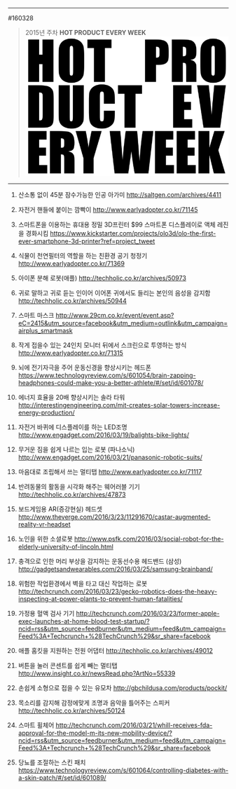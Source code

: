 
---  
#160328  
> 2015년 주차 **HOT PRODUCT EVERY WEEK**  
> ![pic](../image/MAIN.png)  

---  

1. 산소통 없이 45분 잠수가능한 인공 아가미
http://saltgen.com/archives/4411

2. 자전거 핸들에 붙이는 깜빡이
http://www.earlyadopter.co.kr/71145

3. 스마트폰을 이용하는 휴대용 정밀 3D프린터 $99
스마트폰 디스플레이로 액체 레진을 경화시킴
https://www.kickstarter.com/projects/olo3d/olo-the-first-ever-smartphone-3d-printer?ref=project_tweet

4. 식물이 천연필터의 역할을 하는 친환경 공기 청정기
http://www.earlyadopter.co.kr/71369

5. 아이폰 분해 로봇(애플)
http://techholic.co.kr/archives/50973

6. 귀로 말하고 귀로 듣는 인이어 이어폰
귀에서도 들리는 본인의 음성을 감지함
http://techholic.co.kr/archives/50944

7. 스마트 마스크
http://www.29cm.co.kr/event/event.asp?eC=2415&utm_source=facebook&utm_medium=outlink&utm_campaign=airplus_smartmask

8. 작게 접을수 있는 24인치 모니터
뒤에서 스크린으로 투영하는 방식
http://www.earlyadopter.co.kr/71315

9. 뇌에 전기자극을 주어 운동신경을 향상시키는 헤드폰
https://www.technologyreview.com/s/601054/brain-zapping-headphones-could-make-you-a-better-athlete/#/set/id/601078/

10. 에너지 효율을 20배 향상시키는 솔라 타워
http://interestingengineering.com/mit-creates-solar-towers-increase-energy-production/

11. 자전거 바퀴에 디스플레이를 하는 LED조명
http://www.engadget.com/2016/03/19/balights-bike-lights/

12. 무거운 짐을 쉽게 나르는 입는 로봇 (파나소닉)
http://www.engadget.com/2016/03/21/panasonic-robotic-suits/

13. 마음대로 조립해서 쓰는 멀티탭
http://www.earlyadopter.co.kr/71117

14. 반려동물의 활동을 시각화 해주는 웨어러블 기기
http://techholic.co.kr/archives/47873

15. 보드게임용 AR(증강현실) 헤드셋
http://www.theverge.com/2016/3/23/11291670/castar-augmented-reality-vr-headset

16. 노인을 위한 소셜로봇
http://www.psfk.com/2016/03/social-robot-for-the-elderly-university-of-lincoln.html

17. 충격으로 인한 머리 부상을 감지하는 운동선수용 헤드밴드 (삼성)
http://gadgetsandwearables.com/2016/03/25/samsung-brainband/

18. 위험한 작업환경에서 벽을 타고 대신 작업하는 로봇
http://techcrunch.com/2016/03/23/gecko-robotics-does-the-heavy-inspecting-at-power-plants-to-prevent-human-fatalities/

19. 가정용 혈액 검사 기기
http://techcrunch.com/2016/03/23/former-apple-exec-launches-at-home-blood-test-startup/?ncid=rss&utm_source=feedburner&utm_medium=feed&utm_campaign=Feed%3A+Techcrunch+%28TechCrunch%29&sr_share=facebook

20. 애플 홈킷을 지원하는 전원 어댑터
http://techholic.co.kr/archives/49012

21. 버튼을 눌러 콘센트를 쉽게 빼는 멀티탭
http://www.insight.co.kr/newsRead.php?ArtNo=55339

22. 손쉽게 소형으로 접을 수 있는 유모차
http://gbchildusa.com/products/pockit/

23. 목소리를 감지해 감정에맞게 조명과 음악을 틀어주는 스피커
http://techholic.co.kr/archives/50124

24. 스마트 휠체어
http://techcrunch.com/2016/03/21/whill-receives-fda-approval-for-the-model-m-its-new-mobility-device/?ncid=rss&utm_source=feedburner&utm_medium=feed&utm_campaign=Feed%3A+Techcrunch+%28TechCrunch%29&sr_share=facebook

25. 당뇨를 조절하는 스킨 패치
https://www.technologyreview.com/s/601064/controlling-diabetes-with-a-skin-patch/#/set/id/601089/
